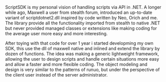 ScriptSDK is my personal vision of handling scripts via API in .NET.
A longer while ago, Maxwell a user from stealth forum, introduced an up-to-date variant of scriptdotnet2.dll inspired by code written by Neo, Orich and me.
The library provide all the functionality imported from stealth to native .NET but never provided managed classes or extensions like making coding for the average user
more easy and more interesting.

After toying with that code for over 1 year i started developming my own SDK, this use the dll of maxwell native and inlined and extend the library by dozen of functions.
The idea was making a generic lightweight framework, allowing the user to design scripts and handle certain situations more easy and allow a faster and more flexible coding.
The object modeling and design is very similar to the patterns of runuo, but under the perspective of the client user instead of the server administrator.